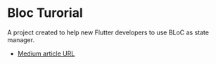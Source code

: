 # Bloc Turorial

A project created to help new Flutter developers to use BLoC as state manager.

- [Medium article URL](https://medium.com/flutter-comunidade-br/bloc-na-pr%C3%A1tica-para-voc%C3%AA-usar-hoje-mesmo-a72cfaffd731)

